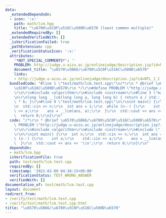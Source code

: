 ```yaml
---
data:
  _extendedDependsOn:
  - icon: ':x:'
    path: math/lcm.hpp
    title: "\u6700\u5C0F\u516C\u500D\u6570 (least common multiple)"
  _extendedRequiredBy: []
  _extendedVerifiedWith: []
  _isVerificationFailed: true
  _pathExtension: cpp
  _verificationStatusIcon: ':x:'
  attributes:
    '*NOT_SPECIAL_COMMENTS*': ''
    PROBLEM: http://judge.u-aizu.ac.jp/onlinejudge/description.jsp?id=NTL_1_C
    document_title: "\u6570\u5B66/\u6700\u5C0F\u516C\u500D\u6570"
    links:
    - http://judge.u-aizu.ac.jp/onlinejudge/description.jsp?id=NTL_1_C
  bundledCode: "#line 1 \"test/math/lcm.test.cpp\"\n/*\r\n * @brief \u6570\u5B66/\u6700\
    \u5C0F\u516C\u500D\u6570\r\n */\r\n#define PROBLEM \"http://judge.u-aizu.ac.jp/onlinejudge/description.jsp?id=NTL_1_C\"\
    \r\n\r\n#include <algorithm>\r\n#include <iostream>\r\n#line 3 \"math/lcm.hpp\"\
    \n\r\nlong long __lcm(long long a, long long b) { return a / std::__gcd(a, b)\
    \ * b; }\r\n#line 9 \"test/math/lcm.test.cpp\"\n\r\nint main() {\r\n  int n;\r\
    \n  std::cin >> n;\r\n  int ans = 1;\r\n  while (n--) {\r\n    int a;\r\n    std::cin\
    \ >> a;\r\n    ans = __lcm(ans, a);\r\n  }\r\n  std::cout << ans << '\\n';\r\n\
    \  return 0;\r\n}\r\n"
  code: "/*\r\n * @brief \u6570\u5B66/\u6700\u5C0F\u516C\u500D\u6570\r\n */\r\n#define\
    \ PROBLEM \"http://judge.u-aizu.ac.jp/onlinejudge/description.jsp?id=NTL_1_C\"\
    \r\n\r\n#include <algorithm>\r\n#include <iostream>\r\n#include \"../../math/lcm.hpp\"\
    \r\n\r\nint main() {\r\n  int n;\r\n  std::cin >> n;\r\n  int ans = 1;\r\n  while\
    \ (n--) {\r\n    int a;\r\n    std::cin >> a;\r\n    ans = __lcm(ans, a);\r\n\
    \  }\r\n  std::cout << ans << '\\n';\r\n  return 0;\r\n}\r\n"
  dependsOn:
  - math/lcm.hpp
  isVerificationFile: true
  path: test/math/lcm.test.cpp
  requiredBy: []
  timestamp: '2021-02-09 04:38:15+09:00'
  verificationStatus: TEST_WRONG_ANSWER
  verifiedWith: []
documentation_of: test/math/lcm.test.cpp
layout: document
redirect_from:
- /verify/test/math/lcm.test.cpp
- /verify/test/math/lcm.test.cpp.html
title: "\u6570\u5B66/\u6700\u5C0F\u516C\u500D\u6570"
---
```

